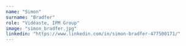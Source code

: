 ```yaml
---
name: "Simon"
surname: "Bradfer"
role: "Vidéaste, IPM Group"
image: "simon_bradfer.jpg"
linkedin: "https://www.linkedin.com/in/simon-bradfer-477500171/"
---
```

